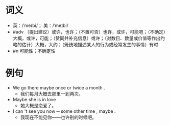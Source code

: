# 词义
- 英：/ˈmeɪbi/； 美：/ˈmeɪbi/
- #adv （提出建议）或许，也许；（不置可否）也许，或许，可能吧；（不确定）大概，或许，可能；（赞同并补充信息）或许；（对数目、数量或价值等作出约略的估计）大概，大约；（笼统地描述某人的行为或经常发生的事情）有时
- #n 可能性；不确定性
# 例句
- We go there maybe once or twice a month .
	- 我们每月大概去那里一到两次。
- Maybe she is in love
	- 她大概是恋爱了。
- I can 't see you now ─ some other time , maybe .
	- 我现在不能见你——也许别的时候吧。
